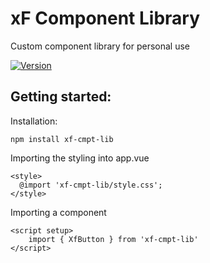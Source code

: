 # xF Component Library

Custom component library for personal use

<a href="https://www.npmjs.com/package/xf-cmpt-lib"><img src="https://img.shields.io/npm/v/xf-cmpt-lib.svg?sanitize=true" alt="Version"></a>

## Getting started:

Installation:

```
npm install xf-cmpt-lib
```

Importing the styling into app.vue

```
<style>
  @import 'xf-cmpt-lib/style.css';
</style>
```

Importing a component

```
<script setup>
    import { XfButton } from 'xf-cmpt-lib'
</script>
```
